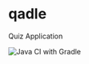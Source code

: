 # qadle
Quiz Application


![Java CI with Gradle](https://github.com/mhanggi/qadle/workflows/Java%20CI%20with%20Gradle/badge.svg)

